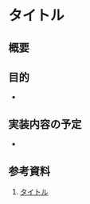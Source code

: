 # タイトル  
<!-- 実装したい内容を簡潔に一文で表現する（例：抽象クラス FoodItem とその具象クラスの実装） -->

## 概要  
<!-- このタスクがどのような背景・文脈に基づいているかを説明する（例：システム全体の中での役割） -->

## 目的  
<!-- なぜこの実装が必要なのか？を書く -->
- 

## 実装内容の予定  
<!-- 具体的にどんなクラス・関数・プロパティを作成／変更するのかを列挙する -->
- 

## 参考資料  
<!-- 仕様、ドキュメント、API、言語マニュアルなど -->
1. [タイトル](URL) 
